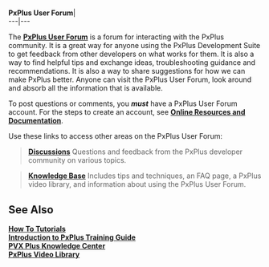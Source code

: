 #   
  
**PxPlus User Forum**|   
---|---  
  
The **[PxPlus User Forum](https://forum1.pvxplus.com/index.php)** is a forum for interacting with the PxPlus community. It is a great way for anyone using the PxPlus Development Suite to get feedback from other developers on what works for them. It is also a way to find helpful tips and exchange ideas, troubleshooting guidance and recommendations. It is also a way to share suggestions for how we can make PxPlus better. Anyone can visit the PxPlus User Forum, look around and absorb all the information that is available.

To post questions or comments, you **_must_** have a PxPlus User Forum account. For the steps to create an account, see **[Online Resources and Documentation](Online%20Resources.md)**.

Use these links to access other areas on the PxPlus User Forum:

> **[Discussions](https://forum1.pvxplus.com/index.php?board=1.0)** Questions and feedback from the PxPlus developer community on various topics.

> **[Knowledge Base](https://forum1.pvxplus.com/index.php?board=2.0)** Includes tips and techniques, an FAQ page, a PxPlus video library, and information about using the PxPlus User Forum.

## See Also

**[How To Tutorials](How%20To/How%20to%20Introduction.md)**  
**[Introduction to PxPlus Training Guide](PxPlus%20Training%20Intro.md)**  
**[PVX Plus Knowledge Center](PxPlus%20Knowledge.md)  
[PxPlus Video Library](PxPlus%20Video%20Library.md)**
